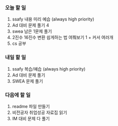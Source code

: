 ### 오늘 할 일
1. ssafy 내용 미리 예습 (always high priority)
2. Ad 대비 문제 풀기 4
3. swea 남은 1문제 풀기
4. 2진수 16진수 변환 쉽게하는 법 여쭤보기 1 + 커서 여러개
5. cs 공부

### 내일 할 일
1. ssafy 복습/예습 (always high priority)
2. Ad 대비 문제 풀기
3. SWEA 문제 풀기

### 다음에 할 일
1. readme 파일 만들기
2. 비전공자 취업성공 자료집 읽기
3. IM 대비 문제 다 풀기